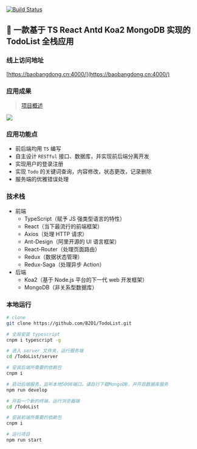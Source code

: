 [![Build Status](https://travis-ci.org/B2D1/TodoList.svg?branch=master)](https://travis-ci.org/B2D1/TodoList)

## 🚩 一款基于 TS React Antd Koa2 MongoDB 实现的 TodoList 全栈应用

### 线上访问地址

[https://baobangdong.cn:4000/](https://baobangdong.cn:4000/)

### 应用成果

> [项目概述](https://www.baobangdong.cn/todolist-full-stack-application/)

![](https://user-gold-cdn.xitu.io/2019/2/19/169053e1533bad8a?imageslim)

### 应用功能点

- 前后端均用 `TS` 编写
- 自主设计 `RESTful` 接口、数据库，并实现前后端分离开发
- 实现用户的登录注册
- 实现 `Todo` 的关键词查询，内容修改，状态更改，记录删除
- 服务端的优雅错误处理

### 技术栈

- 前端
  - TypeScript（赋予 JS 强类型语言的特性）
  - React（当下最流行的前端框架）
  - Axios（处理 HTTP 请求）
  - Ant-Design（阿里开源的 UI 语言框架）
  - React-Router（处理页面路由）
  - Redux（数据状态管理）
  - Redux-Saga（处理异步 Action）
- 后端
  - Koa2（基于 Node.js 平台的下一代 web 开发框架）
  - MongoDB（非关系型数据库）

### 本地运行

```bash
# clone
git clone https://github.com/B2D1/TodoList.git

# 全局安装 typescript
cnpm i typescript -g
```

```bash
# 进入 server 文件夹，运行服务端
cd /TodoList/server

# 安装后端所需要的依赖包
cnpm i

# 启动后端服务，监听本地5000端口，请自行下载MongoDB，并开启数据库服务
npm run develop
```

```bash
# 开启一个新的终端，运行浏览器端
cd /TodoList

# 安装前端所需要的依赖包
cnpm i

# 运行项目
npm run start
```
